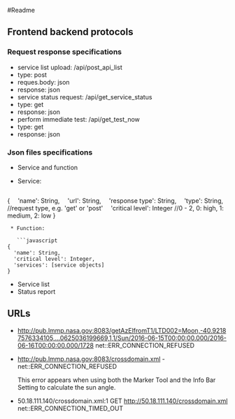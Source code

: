 #Readme
## Frontend backend protocols
### Request response specifications
* service list upload: /api/post_api_list
 * type: post
 * reques.body: json
 * response: json
* service status request: /api/get_service_status
 * type: get
 * response: json
* perform immediate test: /api/get_test_now
 * type: get
 * response: json
 
### Json files specifications
* Service and function
 * Service:
 
   ```javascript
{
  'name': String, 
  'url': String,
  'response type': String,
  'type': String, //request type, e.g. 'get' or 'post'
  'critical level': Integer //0 - 2, 0: high, 1: medium, 2: low
}
```
 * Function:
 
   ```javascript
{
  'name': String,
  'critical level': Integer,
  'services': [service objects]
}
```
* Service list
* Status report

## URLs
* http://pub.lmmp.nasa.gov:8083/getAzElfromT1/LTD002=Moon,-40.92187576334105,…0625036199669,1,1/Sun/2016-06-15T00:00:00.000/2016-06-16T00:00:00.000/1728 net::ERR_CONNECTION_REFUSED

* http://pub.lmmp.nasa.gov:8083/crossdomain.xml - net::ERR_CONNECTION_REFUSED 

   This error appears when using both the Marker Tool and the Info Bar Setting to calculate the sun angle.

* 50.18.111.140/crossdomain.xml:1 GET http://50.18.111.140/crossdomain.xml  net::ERR_CONNECTION_TIMED_OUT 

